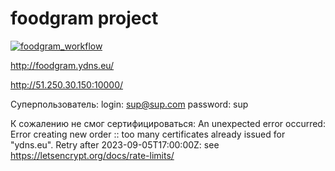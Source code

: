 # foodgram project

[![foodgram_workflow](https://github.com/k53n8/foodgram-project-react/actions/workflows/foodgram_workflow.yml/badge.svg)](https://github.com/k53n8/foodgram-project-react/actions/workflows/foodgram_workflow.yml)


http://foodgram.ydns.eu/

http://51.250.30.150:10000/

Суперпользователь:
login: sup@sup.com
password: sup

К сожалению не смог сертифицироваться:
An unexpected error occurred:
Error creating new order :: too many certificates already issued for "ydns.eu". Retry after 2023-09-05T17:00:00Z: see https://letsencrypt.org/docs/rate-limits/
